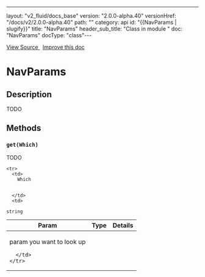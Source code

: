 ---
layout: "v2_fluid/docs_base"
version: "2.0.0-alpha.40"
versionHref: "/docs/v2/2.0.0-alpha.40"
path: ""
category: api
id: "{{NavParams | slugify}}"
title: "NavParams"
header_sub_title: "Class in module "
doc: "NavParams"
docType: "class"---




<div class="improve-docs">
  <a href='http://github.com/driftyco/ionic2/tree/master/ionic/components/nav/nav-controller.ts#L1454'>
    View Source
  </a>
  &nbsp;
  <a href='http://github.com/driftyco/ionic2/edit/master/ionic/components/nav/nav-controller.ts#L1454'>
    Improve this doc
  </a>

</div>




<h1 class="api-title">


NavParams






</h1>






<h2>Description</h2>

<p>TODO</p>






<h2>Methods</h2>

<div id="get"></div>

<h3>
<code>get(Which)</code>

</h3>

TODO



<table class="table" style="margin:0;">
  <thead>
    <tr>
      <th>Param</th>
      <th>Type</th>
      <th>Details</th>
    </tr>
  </thead>
  <tbody>
    
    <tr>
      <td>
        Which
        
        
      </td>
      <td>
        
  <code>string</code>
      </td>
      <td>
        <p>param you want to look up</p>

        
      </td>
    </tr>
    
  </tbody>
</table>







<!-- end content block -->


<!-- end body block -->

